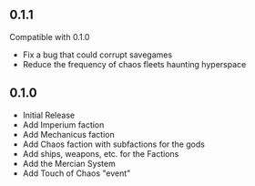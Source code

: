 ## 0.1.1
Compatible with 0.1.0
- Fix a bug that could corrupt savegames
- Reduce the frequency of chaos fleets haunting hyperspace

## 0.1.0
- Initial Release
- Add Imperium faction
- Add Mechanicus faction
- Add Chaos faction with subfactions for the gods
- Add ships, weapons, etc. for the Factions
- Add the Mercian System
- Add Touch of Chaos "event"